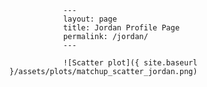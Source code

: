 
                ---
                layout: page
                title: Jordan Profile Page
                permalink: /jordan/
                ---

                ![Scatter plot]({ site.baseurl }/assets/plots/matchup_scatter_jordan.png)
